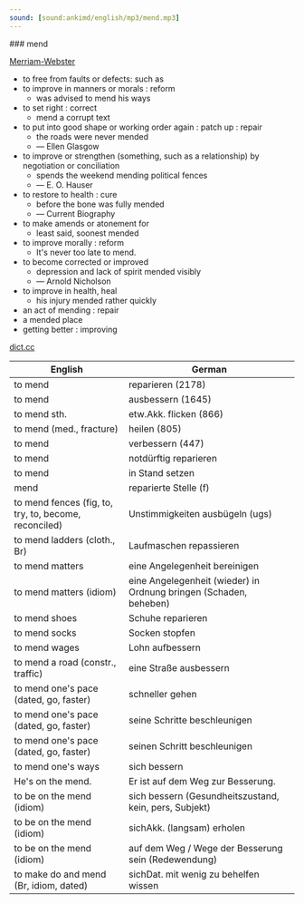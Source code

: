 ```yaml
---
sound: [sound:ankimd/english/mp3/mend.mp3]
---
```


\### mend

[Merriam-Webster](https://www.merriam-webster.com/dictionary/mend)

- to free from faults or defects: such as
- to improve in manners or morals : reform
    - was advised to mend his ways
- to set right : correct
    - mend a corrupt text
- to put into good shape or working order again : patch up : repair
    - the roads were never mended
    - — Ellen Glasgow
- to improve or strengthen (something, such as a relationship) by negotiation or conciliation
    - spends the weekend mending political fences
    - — E. O. Hauser
- to restore to health : cure
    - before the bone was fully mended
    - — Current Biography
- to make amends or atonement for
    - least said, soonest mended
- to improve morally : reform
    - It's never too late to mend.
- to become corrected or improved
    - depression and lack of spirit mended visibly
    - — Arnold Nicholson
- to improve in health, heal
    - his injury mended rather quickly
- an act of mending : repair
- a mended place
- getting better : improving

[dict.cc](https://www.dict.cc/mend)

| English        | German       |
| -------------- | ------------ |
| to mend | reparieren (2178) |
| to mend | ausbessern (1645) |
| to mend sth. | etw.Akk. flicken (866) |
| to mend (med., fracture) | heilen (805) |
| to mend | verbessern (447) |
| to mend | notdürftig reparieren |
| to mend | in Stand setzen |
| mend | reparierte Stelle (f) |
| to mend fences (fig, to, try, to, become, reconciled) | Unstimmigkeiten ausbügeln (ugs) |
| to mend ladders (cloth., Br) | Laufmaschen repassieren |
| to mend matters | eine Angelegenheit bereinigen |
| to mend matters (idiom) | eine Angelegenheit (wieder) in Ordnung bringen (Schaden, beheben) |
| to mend shoes | Schuhe reparieren |
| to mend socks | Socken stopfen |
| to mend wages | Lohn aufbessern |
| to mend a road (constr., traffic) | eine Straße ausbessern |
| to mend one's pace (dated, go, faster) | schneller gehen |
| to mend one's pace (dated, go, faster) | seine Schritte beschleunigen |
| to mend one's pace (dated, go, faster) | seinen Schritt beschleunigen |
| to mend one's ways | sich bessern |
| He's on the mend. | Er ist auf dem Weg zur Besserung. |
| to be on the mend (idiom) | sich bessern (Gesundheitszustand, kein, pers, Subjekt) |
| to be on the mend (idiom) | sichAkk. (langsam) erholen |
| to be on the mend (idiom) | auf dem Weg / Wege der Besserung sein (Redewendung) |
| to make do and mend (Br, idiom, dated) | sichDat. mit wenig zu behelfen wissen |
